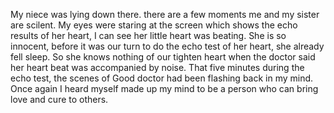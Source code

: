 My niece was lying down there. there are a few moments me and my sister are scilent. My eyes were staring at the screen which shows the echo results of her heart, I can see her little heart was beating. She is so innocent, before it was our turn to do the echo test of her heart, she already fell sleep. So she knows nothing of our tighten heart when the doctor said her heart beat was accompanied by noise. That five minutes during the echo test, the scenes of Good doctor had been flashing back in my mind. Once again I heard myself made up my mind to be a person who can bring love and cure to others.
